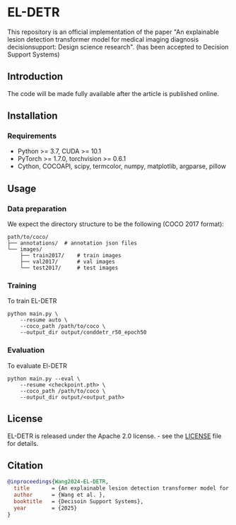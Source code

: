# EL-DETR

This repository is an official implementation of the paper "An explainable lesion detection transformer model for medical imaging diagnosis decisionsupport: Design science research". (has been accepted to Decision Support Systems)


## Introduction

The code will be made fully available after the article is published online.


## Installation

### Requirements
- Python >= 3.7, CUDA >= 10.1
- PyTorch >= 1.7.0, torchvision >= 0.6.1
- Cython, COCOAPI, scipy, termcolor, numpy, matplotlib, argparse, pillow

## Usage

### Data preparation
We expect the directory structure to be the following (COCO 2017 format):
```
path/to/coco/
├── annotations/  # annotation json files
└── images/
    ├── train2017/    # train images
    ├── val2017/      # val images
    └── test2017/     # test images
```

### Training

To train EL-DETR
```shell
python main.py \
    --resume auto \
    --coco_path /path/to/coco \
    --output_dir output/conddetr_r50_epoch50
```

### Evaluation
To evaluate El-DETR
```shell
python main.py --eval \
    --resume <checkpoint.pth> \
    --coco_path /path/to/coco \
    --output_dir output/<output_path>
```

## License

EL-DETR is released under the Apache 2.0 license. - see the [LICENSE](./LICENSE) file for details.


## Citation

```bibtex
@inproceedings{Wang2024-EL-DETR,
  title       = {An explainable lesion detection transformer model for medical imaging diagnosis decisionsupport: Design science research},
  author      = {Wang et al. },
  booktitle   = {Decisoin Support Systems},
  year        = {2025}
}
```
